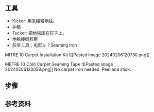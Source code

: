## 工具
- Kicker: 用来绷紧地毯。
- 护膝
- Tucker: 把地毯压在钉子上。
- 地毯接缝胶带
- 胶带工具：电熨斗？Seaming Iron

MITRE 10 Carpet Installation Kit
![[Pasted image 20240206120730.png]]

METRE 10 Cold Carpet Seaming Tape
![[Pasted image 20240206120058.png]]
No carpet iron needed. Peel and stick.

## 步骤



## 参考资料
